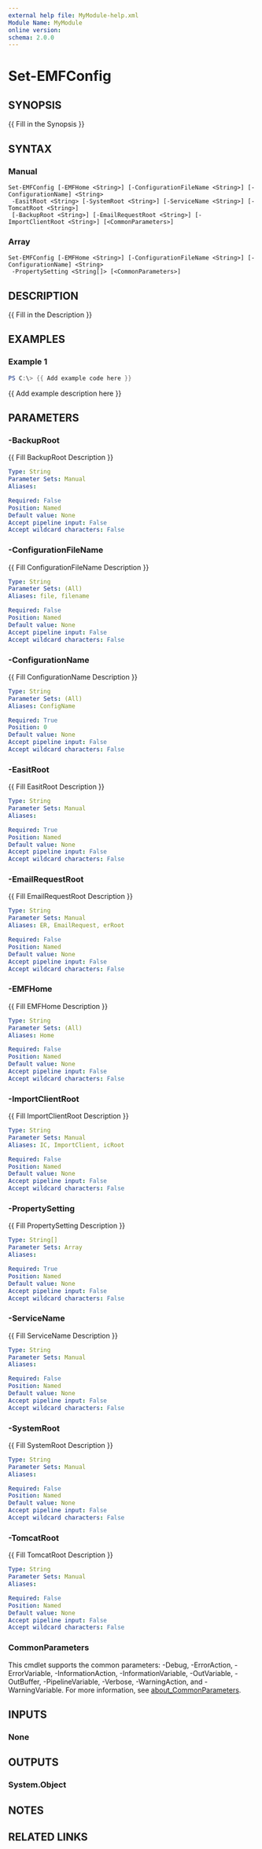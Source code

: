 ```yaml
---
external help file: MyModule-help.xml
Module Name: MyModule
online version:
schema: 2.0.0
---
```


# Set-EMFConfig

## SYNOPSIS
{{ Fill in the Synopsis }}

## SYNTAX

### Manual
```
Set-EMFConfig [-EMFHome <String>] [-ConfigurationFileName <String>] [-ConfigurationName] <String>
 -EasitRoot <String> [-SystemRoot <String>] [-ServiceName <String>] [-TomcatRoot <String>]
 [-BackupRoot <String>] [-EmailRequestRoot <String>] [-ImportClientRoot <String>] [<CommonParameters>]
```

### Array
```
Set-EMFConfig [-EMFHome <String>] [-ConfigurationFileName <String>] [-ConfigurationName] <String>
 -PropertySetting <String[]> [<CommonParameters>]
```

## DESCRIPTION
{{ Fill in the Description }}

## EXAMPLES

### Example 1
```powershell
PS C:\> {{ Add example code here }}
```

{{ Add example description here }}

## PARAMETERS

### -BackupRoot
{{ Fill BackupRoot Description }}

```yaml
Type: String
Parameter Sets: Manual
Aliases:

Required: False
Position: Named
Default value: None
Accept pipeline input: False
Accept wildcard characters: False
```

### -ConfigurationFileName
{{ Fill ConfigurationFileName Description }}

```yaml
Type: String
Parameter Sets: (All)
Aliases: file, filename

Required: False
Position: Named
Default value: None
Accept pipeline input: False
Accept wildcard characters: False
```

### -ConfigurationName
{{ Fill ConfigurationName Description }}

```yaml
Type: String
Parameter Sets: (All)
Aliases: ConfigName

Required: True
Position: 0
Default value: None
Accept pipeline input: False
Accept wildcard characters: False
```

### -EasitRoot
{{ Fill EasitRoot Description }}

```yaml
Type: String
Parameter Sets: Manual
Aliases:

Required: True
Position: Named
Default value: None
Accept pipeline input: False
Accept wildcard characters: False
```

### -EmailRequestRoot
{{ Fill EmailRequestRoot Description }}

```yaml
Type: String
Parameter Sets: Manual
Aliases: ER, EmailRequest, erRoot

Required: False
Position: Named
Default value: None
Accept pipeline input: False
Accept wildcard characters: False
```

### -EMFHome
{{ Fill EMFHome Description }}

```yaml
Type: String
Parameter Sets: (All)
Aliases: Home

Required: False
Position: Named
Default value: None
Accept pipeline input: False
Accept wildcard characters: False
```

### -ImportClientRoot
{{ Fill ImportClientRoot Description }}

```yaml
Type: String
Parameter Sets: Manual
Aliases: IC, ImportClient, icRoot

Required: False
Position: Named
Default value: None
Accept pipeline input: False
Accept wildcard characters: False
```

### -PropertySetting
{{ Fill PropertySetting Description }}

```yaml
Type: String[]
Parameter Sets: Array
Aliases:

Required: True
Position: Named
Default value: None
Accept pipeline input: False
Accept wildcard characters: False
```

### -ServiceName
{{ Fill ServiceName Description }}

```yaml
Type: String
Parameter Sets: Manual
Aliases:

Required: False
Position: Named
Default value: None
Accept pipeline input: False
Accept wildcard characters: False
```

### -SystemRoot
{{ Fill SystemRoot Description }}

```yaml
Type: String
Parameter Sets: Manual
Aliases:

Required: False
Position: Named
Default value: None
Accept pipeline input: False
Accept wildcard characters: False
```

### -TomcatRoot
{{ Fill TomcatRoot Description }}

```yaml
Type: String
Parameter Sets: Manual
Aliases:

Required: False
Position: Named
Default value: None
Accept pipeline input: False
Accept wildcard characters: False
```

### CommonParameters
This cmdlet supports the common parameters: -Debug, -ErrorAction, -ErrorVariable, -InformationAction, -InformationVariable, -OutVariable, -OutBuffer, -PipelineVariable, -Verbose, -WarningAction, and -WarningVariable. For more information, see [about_CommonParameters](http://go.microsoft.com/fwlink/?LinkID=113216).

## INPUTS

### None
## OUTPUTS

### System.Object
## NOTES

## RELATED LINKS
